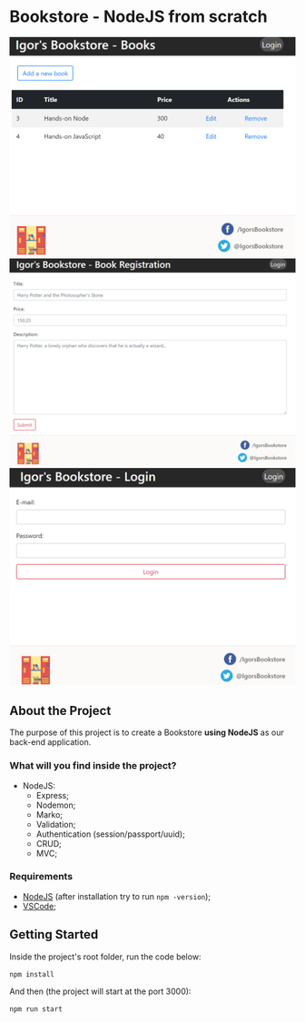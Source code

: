 # Bookstore - NodeJS from scratch

<img src="https://github.com/igorgrv/IgorsBookstore/blob/master/readmeImages/books.PNG?raw=true" width="600"><img src="https://github.com/igorgrv/IgorsBookstore/blob/master/readmeImages/form.PNG?raw=true" width="600"><img src="https://github.com/igorgrv/IgorsBookstore/blob/master/readmeImages/login.PNG?raw=true" width="600">

## About the Project

The purpose of this project is to create a Bookstore **using NodeJS** as our back-end application. 

### What will you find inside the project?

* NodeJS:
  * Express;
  * Nodemon;
  * Marko;
  * Validation;
  * Authentication (session/passport/uuid);
  * CRUD;
  * MVC;

### Requirements

* [NodeJS](https://nodejs.org/en/download/) (after installation try to run `npm -version`);
* [VSCode](https://code.visualstudio.com/);

## Getting Started

Inside the project's root folder, run the code below:

```
npm install
```

And then (the project will start at the port 3000):

```
npm run start
```

